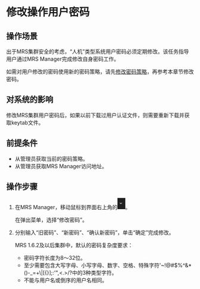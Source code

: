# 修改操作用户密码<a name="ZH-CN_TOPIC_0174499510"></a>

## 操作场景<a name="zh-cn_topic_0139052706_zh-cn_topic_0050661074_zh-cn_topic_0043021170_section49954520153246"></a>

出于MRS集群安全的考虑，“人机”类型系统用户密码必须定期修改。该任务指导用户通过MRS Manager完成修改自身密码工作。

如需对用户修改的密码使用新的密码策略，请先[修改密码策略](修改密码策略-181.md#ZH-CN_TOPIC_0174499513)，再参考本章节修改密码。

## 对系统的影响<a name="zh-cn_topic_0139052706_zh-cn_topic_0050661074_zh-cn_topic_0043021170_section26783154161543"></a>

修改MRS集群用户密码后，如果以前下载过用户认证文件，则需要重新下载并获取keytab文件。

## 前提条件<a name="zh-cn_topic_0139052706_zh-cn_topic_0050661074_zh-cn_topic_0043021170_section12184805153254"></a>

-   从管理员获取当前的密码策略。
-   从管理员获取MRS Manager访问地址。

## 操作步骤<a name="zh-cn_topic_0139052706_zh-cn_topic_0050661074_zh-cn_topic_0043021170_section10591253153318"></a>

1.  在MRS Manager，移动鼠标到界面右上角的![](figures/icon_mrs_loginout-33.jpg)。

    在弹出菜单，选择“修改密码”。

2.  分别输入“旧密码”、“新密码”、“确认新密码”，单击“确定”完成修改。

    MRS 1.6.2及以后集群中，默认的密码复杂度要求：

    -   密码字符长度为8～32位。
    -   至少需要包含大写字母、小写字母、数字、空格、特殊字符'\~!@\#$%^&\*\(\)-\_=+\\|\[\{\}\];:'",<.\>/?中的3种类型字符。
    -   不能与用户名或倒序的用户名相同。


